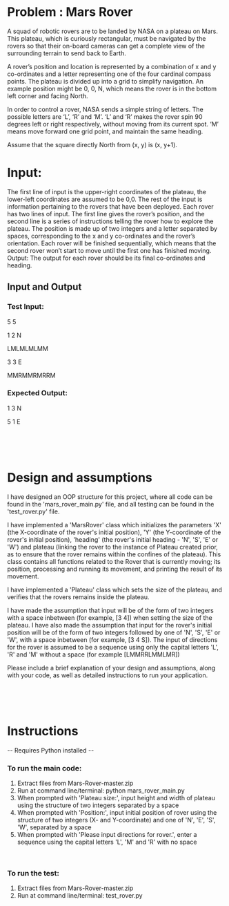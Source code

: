 **<h1>Problem : Mars Rover</h1>**

A squad of robotic rovers are to be landed by NASA on a plateau on Mars. This plateau, which is curiously rectangular, must be navigated by the rovers so that their on-board cameras can get a complete view of the surrounding terrain to send back to Earth.

 

A rover’s position and location is represented by a combination of x and y co-ordinates and a letter representing one of the four cardinal compass points. The plateau is divided up into a grid to simplify navigation. An example position might be 0, 0, N, which means the rover is in the bottom left corner and facing North.

In order to control a rover, NASA sends a simple string of letters. The possible letters are ‘L’, ‘R’ and ‘M’. ‘L’ and ‘R’ makes the rover spin 90 degrees left or right respectively, without moving from its current spot. ‘M’ means move forward one grid point, and maintain the same heading.

Assume that the square directly North from (x, y) is (x, y+1).



 

**<h1>Input:</h1>** 

The first line of input is the upper-right coordinates of the plateau, the lower-left coordinates are assumed to be 0,0.
The rest of the input is information pertaining to the rovers that have been deployed. Each rover has two lines of input. The first line gives the rover’s position, and the second line is a series of instructions telling the rover how to explore the plateau.
The position is made up of two integers and a letter separated by spaces, corresponding to the x and y co-ordinates and the rover’s orientation.
Each rover will be finished sequentially, which means that the second rover won’t start to move until the first one has finished moving.
Output: The output for each rover should be its final co-ordinates and heading.

 

**<h2>Input and Output</h2>**

**<h3>Test Input:</h3>**

5 5

1 2 N

LMLMLMLMM

3 3 E

MMRMMRMRRM

 

**<h3>Expected Output:</h3>**

1 3 N

5 1 E


<br><br><br>

**<h1>Design and assumptions</h1>**

I have designed an OOP structure for this project, where all code can be found in the 'mars_rover_main.py' file, and all testing can be found in the 'test_rover.py' file.

I have implemented a 'MarsRover' class which initializes the parameters 'X' (the X-coordinate of the rover's initial position), 'Y' (the Y-coordinate of the rover's initial position), 'heading' (the rover's initial heading - 'N', 'S', 'E' or 'W') and plateau (linking the rover to the instance of Plateau created prior, as to ensure that the rover remains within the confines of the plateau). This class contains all functions related to the Rover that is currently moving; its position, processing and running its movement, and printing the result of its movement.

I have implemented a 'Plateau' class which sets the size of the plateau, and verifies that the rovers remains inside the plateau.

I have made the assumption that input will be of the form of two integers with a space inbetween (for example, [3 4]) when setting the size of the plateau. I have also made the assumption that input for the rover's initial position will be of the form of two integers followed by one of 'N', 'S', 'E' or 'W', with a space inbetween (for example, [3 4 S]). The input of directions for the rover is assumed to be a sequence using only the capital letters 'L', 'R' and 'M' without a space (for example [LMMRRLMMLMR])
 
 Please include a brief explanation of your design and assumptions, along with your code, as well as detailed instructions to run your application.
 
 <br><br><br>
 **<h1>Instructions</h1>**
 
-- Requires Python installed --
 
<h3>To run the main code:</h3>
<ol>
 <li>Extract files from Mars-Rover-master.zip</li>
 <li>Run at command line/terminal: python mars_rover_main.py</li>
 <li>When prompted with 'Plateau size:', input height and width of plateau using the structure of two integers separated by a space</li>
 <li>When prompted with 'Position:', input initial position of rover using the structure of two integers (X- and Y-coordinate) and one of 'N', 'E', 'S', 'W', separated by a space</li>
 <li>When prompted with 'Please input directions for rover.', enter a sequence using the capital letters 'L', 'M' and 'R' with no space</li>
 </ol>
 <br>
<h3>To run the test:</h3>
<ol>
 <li>Extract files from Mars-Rover-master.zip</li>
 <li>Run at command line/terminal: test_rover.py</li>
 </ol>
 
  





